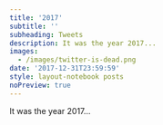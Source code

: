 ```yaml
---
title: '2017'
subtitle: ''
subheading: Tweets
description: It was the year 2017...
images:
  - /images/twitter-is-dead.png
date: '2017-12-31T23:59:59'
style: layout-notebook posts
noPreview: true
---
```

It was the year 2017...
